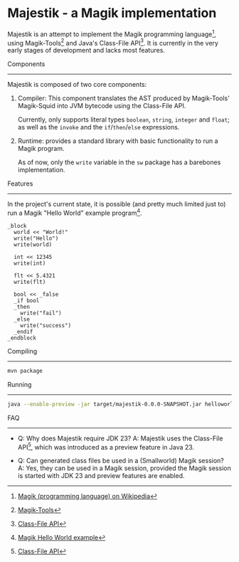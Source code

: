 Majestik - a Magik implementation
=================================

Majestik is an attempt to implement the Magik programming language[^1], using Magik-Tools[^2] and Java's Class-File API[^3].
It is currently in the very early stages of development and lacks most features.

Components

----------
Majestik is composed of two core components:

1. Compiler: This component translates the AST produced by Magik-Tools' Magik-Squid into JVM bytecode using the Class-File API.

   Currently, only supports literal types `boolean`, `string`, `integer` and `float`; as well as the `invoke` and the `if`/`then`/`else` expressions.
2. Runtime: provides a standard library with basic functionality to run a Magik program.

   As of now, only the `write` variable in the `sw` package has a barebones implementation.

Features

-------
In the project's current state, it is possible (and pretty much limited just to) run a Magik "Hello World" example program[^4].

```magik
_block
  world << "World!"
  write("Hello")
  write(world)

  int << 12345
  write(int)

  flt << 5.4321
  write(flt)

  bool << _false
  _if bool
  _then
    write("fail")
  _else
    write("success")
  _endif
_endblock
```

Compiling

---------

```bash
mvn package
```

Running

-------

```bash
java --enable-preview -jar target/majestik-0.0.0-SNAPSHOT.jar helloworld.magik
```

FAQ

---

* Q: Why does Majestik require JDK 23?
  A: Majestik uses the Class-File API[^3], which was introduced as a preview feature in Java 23.

* Q: Can generated class files be used in a (Smallworld) Magik session?
  A: Yes, they can be used in a Magik session, provided the Magik session is started with JDK 23 and preview features are enabled.

[^1]: [Magik (programming language) on Wikipedia](https://en.wikipedia.org/wiki/Magik_(programming_language))
[^2]: [Magik-Tools](https://github.com/StevenLooman/magik-tools)
[^3]: [Class-File API](https://docs.oracle.com/en/java/javase/23/docs/api/java.base/java/lang/classfile/package-summary.html)
[^4]: [Magik Hello World example](https://en.wikipedia.org/wiki/Magik_(programming_language)#Hello_World_example)
